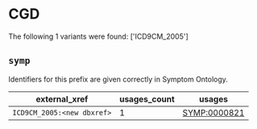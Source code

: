# CGD

The following 1 variants were found: ['ICD9CM_2005']

## `symp`

Identifiers for this prefix are given correctly in Symptom Ontology.

| external_xref              |   usages_count | usages                                              |
|----------------------------|----------------|-----------------------------------------------------|
| `ICD9CM_2005:<new dbxref>` |              1 | [SYMP:0000821](https://bioregistry.io/SYMP:0000821) |

